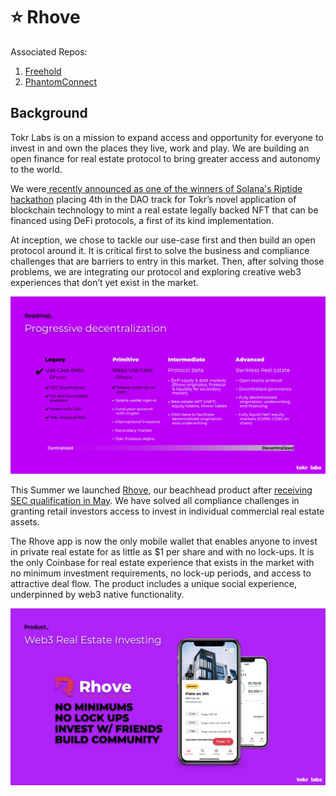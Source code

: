 # ⭐ Rhove

Associated Repos:

1. [Freehold](https://github.com/Tokr-Labs/freehold)
2. [PhantomConnect](https://github.com/Tokr-Labs/phantom-connect)

## Background

Tokr Labs is on a mission to expand access and opportunity for everyone to invest in and own the places they live, work and play. We are building an open finance for real estate protocol to bring greater access and autonomy to the world.

We were[ recently announced as one of the winners of Solana's Riptide hackathon](https://twitter.com/solana/status/1514364456867962885) placing 4th in the DAO track for Tokr’s novel application of blockchain technology to mint a real estate legally backed NFT that can be financed using DeFi protocols, a first of its kind implementation.

At inception, we chose to tackle our use-case first and then build an open protocol around it. It is critical first to solve the business and compliance challenges that are barriers to entry in this market. Then, after solving those problems, we are integrating our protocol and exploring creative web3 experiences that don’t yet exist in the market.

![](<.gitbook/assets/Screen Shot 2022-08-18 at 4.58.50 PM.png>)

This Summer we launched [Rhove](https://rhove.com), our beachhead product after [receiving SEC qualification in May](https://www.sec.gov/Archives/edgar/data/0001883678/999999999422000179/xslQUALIFX01/primary\_doc.xml). We have solved all compliance challenges in granting retail investors access to invest in individual commercial real estate assets.

The Rhove app is now the only mobile wallet that enables anyone to invest in private real estate for as little as $1 per share and with no lock-ups. It is the only Coinbase for real estate experience that exists in the market with no minimum investment requirements, no lock-up periods, and access to attractive deal flow. The product includes a unique social experience, underpinned by web3 native functionality.

![](<.gitbook/assets/Screen Shot 2022-08-16 at 12.51.27 PM.png>)
